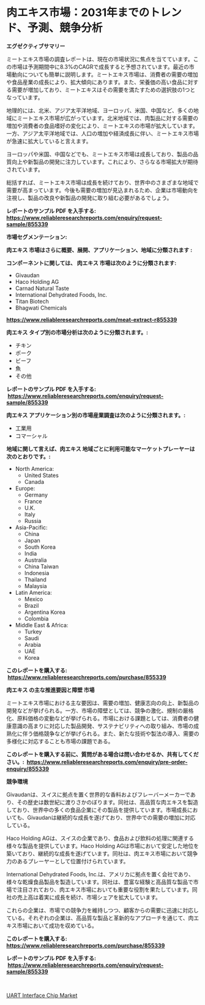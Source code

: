 <p><h1>肉エキス市場：2031年までのトレンド、予測、競争分析</h1></p><p><strong>エグゼクティブサマリー</strong></p>
<p><p>ミートエキス市場の調査レポートは、現在の市場状況に焦点を当てています。この市場は予測期間中に8.3%のCAGRで成長すると予想されています。最近の市場動向についても簡単に説明します。ミートエキス市場は、消費者の需要の増加や食品産業の成長により、拡大傾向にあります。また、栄養価の高い食品に対する需要が増加しており、ミートエキスはその需要を満たすための選択肢の1つとなっています。</p><p>地理的には、北米、アジア太平洋地域、ヨーロッパ、米国、中国など、多くの地域にミートエキス市場が広がっています。北米地域では、肉製品に対する需要の増加や消費者の食品嗜好の変化により、ミートエキスの市場が拡大しています。一方、アジア太平洋地域では、人口の増加や経済成長に伴い、ミートエキス市場が急速に拡大していると言えます。</p><p>ヨーロッパや米国、中国などでも、ミートエキス市場は成長しており、製品の品質向上や新製品の開発に注力しています。これにより、さらなる市場拡大が期待されています。</p><p>総括すれば、ミートエキス市場は成長を続けており、世界中のさまざまな地域で需要が高まっています。今後も需要の増加が見込まれるため、企業は市場動向を注視し、製品の改良や新製品の開発に取り組む必要があるでしょう。</p></p>
<p><strong>レポートのサンプル PDF を入手する: <a href="https://www.reliableresearchreports.com/enquiry/request-sample/855339">https://www.reliableresearchreports.com/enquiry/request-sample/855339</a></strong></p>
<p><strong>市場セグメンテーション:</strong></p>
<p><strong> 肉エキス 市場はさらに概要、展開、アプリケーション、地域に分類されます :</strong></p>
<p><strong>コンポーネントに関しては、 肉エキス 市場は次のように分類されます: &nbsp;</strong></p>
<p><ul><li>Givaudan</li><li>Haco Holding AG</li><li>Carnad Natural Taste</li><li>International Dehydrated Foods, Inc.</li><li>Titan Biotech</li><li>Bhagwati Chemicals</li></ul></p>
<p><strong><a href="https://www.reliableresearchreports.com/meat-extract-r855339">https://www.reliableresearchreports.com/meat-extract-r855339</a></strong></p>
<p><strong> 肉エキス タイプ別の市場分析は次のように分類されます。:</strong></p>
<p><ul><li>チキン</li><li>ポーク</li><li>ビーフ</li><li>魚</li><li>その他</li></ul></p>
<p><strong>レポートのサンプル PDF を入手する: &nbsp;<a href="https://www.reliableresearchreports.com/enquiry/request-sample/855339">https://www.reliableresearchreports.com/enquiry/request-sample/855339</a></strong></p>
<p><strong> 肉エキス アプリケーション別の市場産業調査は次のように分類されます。:</strong></p>
<p><ul><li>工業用</li><li>コマーシャル</li></ul></p>
<p><strong>地域に関して言えば、肉エキス 地域ごとに利用可能なマーケットプレーヤーは次のとおりです。:</strong></p>
<p><ul>
    <li>
        North America:
        <ul>
            <li>United States</li>
            <li>Canada</li>
        </ul>
    </li>
    <li>
        Europe:
        <ul>
            <li>Germany</li>
            <li>France</li>
            <li>U.K.</li>
            <li>Italy</li>
            <li>Russia</li>
        </ul>
    </li>
    <li>
        Asia-Pacific:
        <ul>
            <li>China</li>
            <li>Japan</li>
            <li>South Korea</li>
            <li>India</li>
            <li>Australia</li>
            <li>China Taiwan</li>
            <li>Indonesia</li>
            <li>Thailand</li>
            <li>Malaysia</li>
        </ul>
    </li>
    <li>
        Latin America:
        <ul>
            <li>Mexico</li>
            <li>Brazil</li>
            <li>Argentina Korea</li>
            <li>Colombia</li>
        </ul>
    </li>
    <li>
        Middle East & Africa:
        <ul>
            <li>Turkey</li>
            <li>Saudi</li>
            <li>Arabia</li>
            <li>UAE</li>
            <li>Korea</li>
        </ul>
    </li>
    </ul></p>
<p><strong>このレポートを購入する: &nbsp;<a href="https://www.reliableresearchreports.com/purchase/855339">https://www.reliableresearchreports.com/purchase/855339</a></strong></p>
<p><strong>肉エキス の主な推進要因と障壁 市場</strong></p>
<p><p>ミートエキス市場における主な要因は、需要の増加、健康志向の向上、新製品の開発などが挙げられる。一方、市場の障壁としては、競争の激化、規制の厳格化、原料価格の変動などが挙げられる。市場における課題としては、消費者の健康意識の高まりに対応した製品開発、サステナビリティへの取り組み、市場の成熟化に伴う価格競争などが挙げられる。また、新たな技術や製法の導入、需要の多様化に対応することも市場の課題である。</p></p>
<p><strong>このレポートを購入する前に、質問がある場合は問い合わせるか、共有してください。:&nbsp; <a href="https://www.reliableresearchreports.com/enquiry/pre-order-enquiry/855339">https://www.reliableresearchreports.com/enquiry/pre-order-enquiry/855339</a></strong></p>
<p><strong>競争環境</strong></p>
<p><p>Givaudanは、スイスに拠点を置く世界的な香料およびフレーバーメーカーであり、その歴史は数世紀に渡りさかのぼります。同社は、高品質な肉エキスを製造しており、世界中の多くの食品企業にその製品を提供しています。市場成長においても、Givaudanは継続的な成長を遂げており、世界中での需要の増加に対応している。</p><p>Haco Holding AGは、スイスの企業であり、食品および飲料の処理に関連する様々な製品を提供しています。Haco Holding AGは市場において安定した地位を築いており、継続的な成長を遂げています。同社は、肉エキス市場において競争力のあるプレーヤーとして位置付けられています。</p><p>International Dehydrated Foods, Inc.は、アメリカに拠点を置く会社であり、様々な乾燥食品製品を製造しています。同社は、豊富な経験と高品質な製品で市場で注目されており、肉エキス市場においても重要な役割を果たしています。同社の売上高は着実に成長を続け、市場シェアを拡大しています。</p><p>これらの企業は、市場での競争力を維持しつつ、顧客からの需要に迅速に対応している。それぞれの企業は、高品質な製品と革新的なアプローチを通じて、肉エキス市場において成功を収めている。</p></p>
<p><strong>このレポートを購入する: &nbsp; <a href="https://www.reliableresearchreports.com/purchase/855339">https://www.reliableresearchreports.com/purchase/855339</a></strong></p>
<p><strong>レポートのサンプル PDF を入手する: &nbsp;<a href="https://www.reliableresearchreports.com/enquiry/request-sample/855339">https://www.reliableresearchreports.com/enquiry/request-sample/855339</a></strong><strong></strong></p>
<p>&nbsp;</p>
<p><p><a href="https://automatic-knee-4c7.notion.site/UART-Interface-Chip-Market-Comprehensive-Assessment-by-Type-Application-and-Geography-ac10bf3f6dd44aab9fe94810c0447fb4">UART Interface Chip Market</a></p></p>